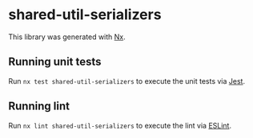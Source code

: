 # shared-util-serializers

This library was generated with [Nx](https://nx.dev).

## Running unit tests

Run `nx test shared-util-serializers` to execute the unit tests via [Jest](https://jestjs.io).

## Running lint

Run `nx lint shared-util-serializers` to execute the lint via [ESLint](https://eslint.org/).
